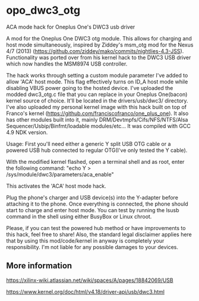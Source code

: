# opo_dwc3_otg
ACA mode hack for Oneplus One's DWC3 usb driver

A mod for the Oneplus One DWC3 otg module. This allows for charging and host mode simultaneously, inspired by Ziddey's msm_otg mod for the Nexus 4/7 (2013) (https://github.com/ziddey/mako/commits/nightlies-4.3-JSS). Functionality was ported over from his kernel hack to the DWC3 USB driver which now handles the MSM8974 USB controller. 

The hack works through setting a custom module parameter I've added to allow 'ACA' host mode. This flag effectively turns on ID_A host mode while disabling VBUS power going to the hosted device. I've uploaded the modded dwc3_otg.c file that you can replace in your Oneplus One(bacon) kernel source of choice. It'll be located in the drivers/usb/dwc3/ directory. I've also uploaded my personal kernel image with this hack built on top of Franco's kernel (https://github.com/franciscofranco/one_plus_one). It also has other modules built into it, mainly DRM/Devtmpfs/Cifs/NFS/NTFS/Alsa Sequencer/Usbip/Binfmt/loadable modules/etc... It was compiled with GCC 4.9 NDK version.

Usage:
First you'll need either a generic Y split USB OTG cable or a powered USB hub connected to regular OTG(I've only tested the Y cable).

With the modified kernel flashed, open a terminal shell and as root, enter the following command:
"echo Y > /sys/module/dwc3/parameters/aca_enable"

This activates the 'ACA' host mode hack.

Plug the phone's charger and USB device(s) into the Y-adapter before attaching it to the phone. Once everything is connected, the phone should start to charge and enter host mode. You can test by running the lsusb command in the shell using either BusyBox or Linux chroot.

Please, if you can test the powered hub method or have improvements to this hack, feel free to share! Also, the standard legal disclaimer applies here that by using this mod/code/kernel in anyway is completely your responsibility. I'm not liable for any possible damages to your devices.

## More information

https://xilinx-wiki.atlassian.net/wiki/spaces/A/pages/18842069/USB

https://www.kernel.org/doc/html/v4.18/driver-api/usb/dwc3.html
